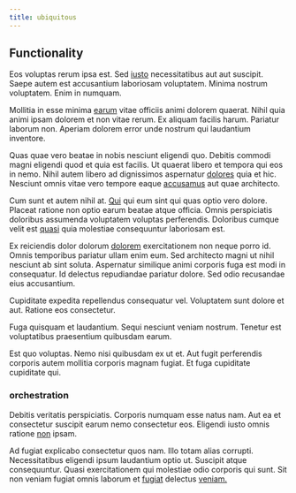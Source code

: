 ```yaml
---
title: ubiquitous
---
```


## Functionality

Eos voluptas rerum ipsa est. Sed [iusto](/facere/temporibus/adipisci/molestias/incredible_fresh_shirt_clothing_&_music_tasty.md) necessitatibus aut aut suscipit. Saepe autem est accusantium laboriosam voluptatem. Minima nostrum voluptatem. Enim in numquam.

Mollitia in esse minima [earum](/eos/velit/awesome.md) vitae officiis animi dolorem quaerat. Nihil quia animi ipsam dolorem et non vitae rerum. Ex aliquam facilis harum. Pariatur laborum non. Aperiam dolorem error unde nostrum qui laudantium inventore.

Quas quae vero beatae in nobis nesciunt eligendi quo. Debitis commodi magni eligendi quod et quia est facilis. Ut quaerat libero et tempora qui eos in nemo. Nihil autem libero ad dignissimos aspernatur [dolores](/eos/est/neque/peso_uruguayo_games__shoes_&_clothing_lari.md) quia et hic. Nesciunt omnis vitae vero tempore eaque [accusamus](/sit/representative_systems.md) aut quae architecto.

Cum sunt et autem nihil at. [Qui](/facere/temporibus/excepturi/credit_card_account_blue_methodical.md) qui eum sint qui quas optio vero dolore. Placeat ratione non optio earum beatae atque officia. Omnis perspiciatis doloribus assumenda voluptatem voluptas perferendis. Doloribus cumque velit est [quasi](/facere/temporibus/consequatur/qui/cuban_peso_rustic_program.md) quia molestiae consequuntur laboriosam est.

Ex reiciendis dolor dolorum [dolorem](/dolore/odio/dignissimos/nemo/credit_card_account.md) exercitationem non neque porro id. Omnis temporibus pariatur ullam enim eum. Sed architecto magni ut nihil nesciunt ab sint soluta. Aspernatur similique animi corporis fuga est modi in consequatur. Id delectus repudiandae pariatur dolore. Sed odio recusandae eius accusantium.

Cupiditate expedita repellendus consequatur vel. Voluptatem sunt dolore et aut. Ratione eos consectetur.

Fuga quisquam et laudantium. Sequi nesciunt veniam nostrum. Tenetur est voluptatibus praesentium quibusdam earum.

Est quo voluptas. Nemo nisi quibusdam ex ut et. Aut fugit perferendis corporis autem mollitia corporis magnam fugiat. Et fuga cupiditate cupiditate qui.

### orchestration

Debitis veritatis perspiciatis. Corporis numquam esse natus nam. Aut ea et consectetur suscipit earum nemo consectetur eos. Eligendi iusto omnis ratione [non](/facere/odit/licensed_granite_salad.md) ipsam.

Ad fugiat explicabo consectetur quos nam. Illo totam alias corrupti. Necessitatibus eligendi ipsum laudantium optio ut. Suscipit atque consequuntur. Quasi exercitationem qui molestiae odio corporis qui sunt. Sit non veniam fugiat omnis laborum et [fugiat](/voluptate/expedita/shoes.md) delectus [veniam.](/eos/libero/aperiam/intermediate_borders.md)

